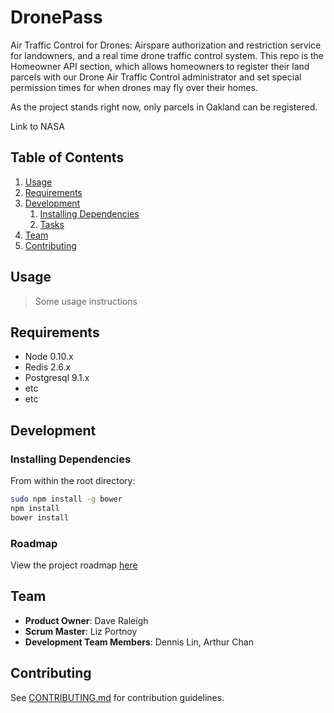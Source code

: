 # DronePass

Air Traffic Control for Drones: Airspare authorization and restriction service for landowners, and a real time drone traffic control system. This repo is the Homeowner API section, which allows homeowners to register their land parcels with our Drone Air Traffic Control administrator and set special permission times for when drones may fly over their homes.

As the project stands right now, only parcels in Oakland can be registered.

Link to NASA



## Table of Contents

1. [Usage](#Usage)
1. [Requirements](#requirements)
1. [Development](#development)
    1. [Installing Dependencies](#installing-dependencies)
    1. [Tasks](#tasks)
1. [Team](#team)
1. [Contributing](#contributing)

## Usage

> Some usage instructions

## Requirements

- Node 0.10.x
- Redis 2.6.x
- Postgresql 9.1.x
- etc
- etc

## Development

### Installing Dependencies

From within the root directory:

```sh
sudo npm install -g bower
npm install
bower install
```

### Roadmap

View the project roadmap [here](https://github.com/codestork/dronePass-Client/issues)

## Team

  - __Product Owner__: Dave Raleigh
  - __Scrum Master__: Liz Portnoy
  - __Development Team Members__: Dennis Lin, Arthur Chan

## Contributing

See [CONTRIBUTING.md](CONTRIBUTING.md) for contribution guidelines.
